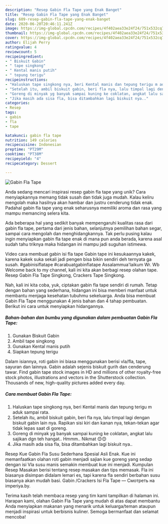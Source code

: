 ```yaml
---
description: "Resep Gabin Fla Tape yang Enak Banget"
title: "Resep Gabin Fla Tape yang Enak Banget"
slug: 609-resep-gabin-fla-tape-yang-enak-banget
date: 2020-06-20T20:46:11.241Z
image: https://img-global.cpcdn.com/recipes/4f402aea33e24f24/751x532cq70/gabin-fla-tape-foto-resep-utama.jpg
thumbnail: https://img-global.cpcdn.com/recipes/4f402aea33e24f24/751x532cq70/gabin-fla-tape-foto-resep-utama.jpg
cover: https://img-global.cpcdn.com/recipes/4f402aea33e24f24/751x532cq70/gabin-fla-tape-foto-resep-utama.jpg
author: Elijah Perry
ratingvalue: 4
reviewcount: 5
recipeingredient:
- " Biskuit Gabin"
- " tape singkong"
- " Kental manis putih"
- " tepung terigu"
recipeinstructions:
- "Haluskan tape singkong nya, beri Kental manis dan tepung terigu m aduk sampai rata."
- "Setelah itu, ambil biskuit gabin, beri fla nya, lalu timpal lagi dengan biskuit gabin lain nya. Rapikan sisi kiri dan kanan nya, tekan-tekan agar tidak lepas saat di goreng."
- "Goreng di minyak yg banyak sampai kuning ke coklatan, angkat lalu sajikan dgn teh hangat.. Hmmm.. Nikmat 😊😊"
- "Jika masih ada sisa fla, bisa ditambahkan lagi biskuit nya.."
categories:
- Resep
tags:
- gabin
- fla
- tape

katakunci: gabin fla tape 
nutrition: 149 calories
recipecuisine: Indonesian
preptime: "PT29M"
cooktime: "PT38M"
recipeyield: "4"
recipecategory: Dessert

---
```



![Gabin Fla Tape](https://img-global.cpcdn.com/recipes/4f402aea33e24f24/751x532cq70/gabin-fla-tape-foto-resep-utama.jpg)

Anda sedang mencari inspirasi resep gabin fla tape yang unik? Cara menyiapkannya memang tidak susah dan tidak juga mudah. Kalau keliru mengolah maka hasilnya akan hambar dan justru cenderung tidak enak. Padahal gabin fla tape yang enak seharusnya memiliki aroma dan rasa yang mampu memancing selera kita.

Ada beberapa hal yang sedikit banyak mempengaruhi kualitas rasa dari gabin fla tape, pertama dari jenis bahan, selanjutnya pemilihan bahan segar, sampai cara mengolah dan menghidangkannya. Tak perlu pusing kalau ingin menyiapkan gabin fla tape enak di mana pun anda berada, karena asal sudah tahu triknya maka hidangan ini mampu jadi suguhan istimewa.

Video cara membuat gabin isi fla tape Gabin tape ini kesukaannya kakek, karena kakek suka sekali jadi pengen bisa bikin sendiri deh ternyata ga susah. #gabinisiflatape #carabuatgabinflatape Assalammua&#39;laikum Wr. Wb Welcome back to my channel, kali ini kita akan berbagi resep olahan tape. Resep Gabin Fla Tape Singkong, Crackers Tape Singkong.


Nah, kali ini kita coba, yuk, ciptakan gabin fla tape sendiri di rumah. Tetap dengan bahan yang sederhana, hidangan ini bisa memberi manfaat untuk membantu menjaga kesehatan tubuhmu sekeluarga. Anda bisa membuat Gabin Fla Tape menggunakan 4 jenis bahan dan 4 tahap pembuatan. Berikut ini cara untuk menyiapkan hidangannya.

<!--inarticleads1-->

##### Bahan-bahan dan bumbu yang digunakan dalam pembuatan Gabin Fla Tape:

1. Gunakan  Biskuit Gabin
1. Ambil  tape singkong
1. Gunakan  Kental manis putih
1. Siapkan  tepung terigu


Dalam isiannya, roti gabin ini biasa menggunakan berisi vla/fla, tape, sayuran dan lainnya. Gabin adalah sejenis biskuit gurih dan cenderung tawar. Find gabin tape stock images in HD and millions of other royalty-free stock photos, illustrations and vectors in the Shutterstock collection. Thousands of new, high-quality pictures added every day. 

<!--inarticleads2-->

##### Cara membuat Gabin Fla Tape:

1. Haluskan tape singkong nya, beri Kental manis dan tepung terigu m aduk sampai rata.
1. Setelah itu, ambil biskuit gabin, beri fla nya, lalu timpal lagi dengan biskuit gabin lain nya. Rapikan sisi kiri dan kanan nya, tekan-tekan agar tidak lepas saat di goreng.
1. Goreng di minyak yg banyak sampai kuning ke coklatan, angkat lalu sajikan dgn teh hangat.. Hmmm.. Nikmat 😊😊
1. Jika masih ada sisa fla, bisa ditambahkan lagi biskuit nya..


Resep Kue Gabin Fla Susu Sederhana Spesial Asli Enak. Kue ini memanfaatkan olahan roti gabin menjadi sajian kue goreng yang sedap dengan isi Vla susu manis semakin membuat kue ini menjadi. Kumpulan Resep Masakan berisi tentang resep masakan dan tips memasak. Fla ini biasanya disimpan didalam lemari es, tapi karena fla sendiri berbahan susu biasanya akan mudah basi. Gabin /Crackers Isi Fla Tape — Смотреть на imperiya.by. 

Terima kasih telah membaca resep yang tim kami tampilkan di halaman ini. Harapan kami, olahan Gabin Fla Tape yang mudah di atas dapat membantu Anda menyiapkan makanan yang menarik untuk keluarga/teman ataupun menjadi inspirasi untuk berbisnis kuliner. Semoga bermanfaat dan selamat mencoba!
